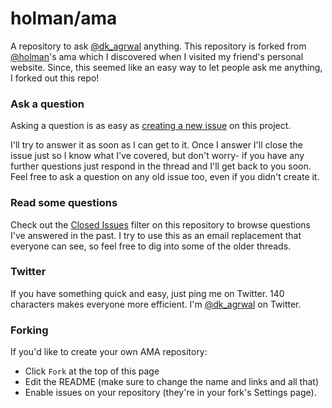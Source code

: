 # holman/ama

A repository to ask [@dk_agrwal](https://twitter.com/dk_agrwal) anything. This repository is forked from [@holman](https://twitter.com/holman)'s ama which I discovered when I visited my friend's personal website. Since, this seemed like an easy way to let people ask me anything, I forked out this repo!

### Ask a question

Asking a question is as easy as
[creating a new issue](https://github.com/holman/ama/issues/new) on this
project.

I'll try to answer it as soon as I can get to it. Once I answer I'll close the
issue just so I know what I've covered, but don't worry- if you have any further
questions just respond in the thread and I'll get back to you soon. Feel free to
ask a question on any old issue too, even if you didn't create it.

### Read some questions

Check out the [Closed Issues](https://github.com/holman/ama/issues?q=is%3Aissue+is%3Aclosed)
filter on this repository to browse questions I've answered in the past. I try
to use this as an email replacement that everyone can see, so feel free to dig
into some of the older threads.

### Twitter

If you have something quick and easy, just ping me on Twitter. 140 characters
makes everyone more efficient. I'm [@dk_agrwal](https://twitter.com/dk_agrwal) on
Twitter.

### Forking

If you'd like to create your own AMA repository:

- Click `Fork` at the top of this page
- Edit the README (make sure to change the name and links and all that)
- Enable issues on your repository (they're in your fork's Settings page).
